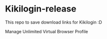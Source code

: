# Kikilogin-release
This repo to save download links for Kikilogin :D

Manage Unlimited Virtual Browser Profile
